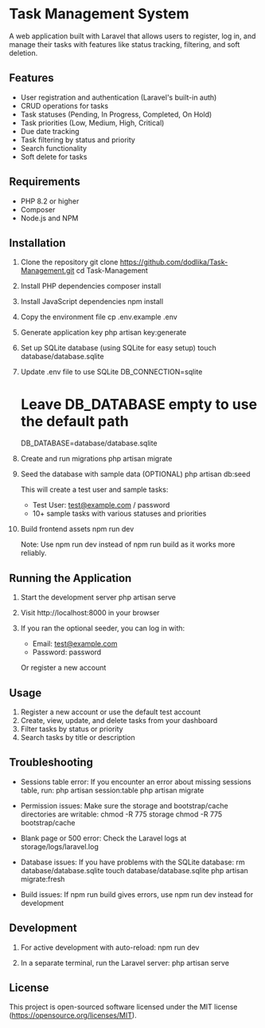 # Task Management System

A web application built with Laravel that allows users to register, log in, and manage their tasks with features like status tracking, filtering, and soft deletion.

## Features

- User registration and authentication (Laravel's built-in auth)
- CRUD operations for tasks
- Task statuses (Pending, In Progress, Completed, On Hold)
- Task priorities (Low, Medium, High, Critical)
- Due date tracking
- Task filtering by status and priority
- Search functionality
- Soft delete for tasks

## Requirements

- PHP 8.2 or higher
- Composer
- Node.js and NPM

## Installation

1. Clone the repository
   git clone https://github.com/dodlika/Task-Management.git
   cd Task-Management

2. Install PHP dependencies
   composer install

3. Install JavaScript dependencies
   npm install

4. Copy the environment file
   cp .env.example .env

5. Generate application key
   php artisan key:generate

6. Set up SQLite database (using SQLite for easy setup)
   touch database/database.sqlite

7. Update .env file to use SQLite
   DB_CONNECTION=sqlite
   # Leave DB_DATABASE empty to use the default path
   DB_DATABASE=database/database.sqlite

8. Create and run migrations
   php artisan migrate

9. Seed the database with sample data (OPTIONAL)
   php artisan db:seed
   
   This will create a test user and sample tasks:
   - Test User: test@example.com / password
   - 10+ sample tasks with various statuses and priorities

10. Build frontend assets
    npm run dev
    
    Note: Use npm run dev instead of npm run build as it works more reliably.

## Running the Application

1. Start the development server
   php artisan serve

2. Visit http://localhost:8000 in your browser

3. If you ran the optional seeder, you can log in with:
   - Email: test@example.com
   - Password: password
   
   Or register a new account

## Usage

1. Register a new account or use the default test account
2. Create, view, update, and delete tasks from your dashboard
3. Filter tasks by status or priority
4. Search tasks by title or description

## Troubleshooting

- Sessions table error: If you encounter an error about missing sessions table, run:
  php artisan session:table
  php artisan migrate

- Permission issues: Make sure the storage and bootstrap/cache directories are writable:
  chmod -R 775 storage
  chmod -R 775 bootstrap/cache

- Blank page or 500 error: Check the Laravel logs at storage/logs/laravel.log

- Database issues: If you have problems with the SQLite database:
  rm database/database.sqlite
  touch database/database.sqlite
  php artisan migrate:fresh

- Build issues: If npm run build gives errors, use npm run dev instead for development

## Development

1. For active development with auto-reload:
   npm run dev

2. In a separate terminal, run the Laravel server:
   php artisan serve

## License

This project is open-sourced software licensed under the MIT license (https://opensource.org/licenses/MIT).